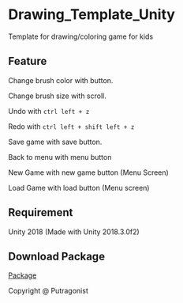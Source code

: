 # Drawing_Template_Unity
Template for drawing/coloring game for kids

## Feature ##

Change brush color with button.

Change brush size with scroll.

Undo with ```ctrl left + z```

Redo with ```ctrl left + shift left + z```

Save game with save button.

Back to menu with menu button

New Game with new game button (Menu Screen)

Load Game with load button (Menu screen)


## Requirement ##

Unity 2018 (Made with Unity 2018.3.0f2)

## Download Package ##
[Package](https://github.com/Putragonist/Drawing_Template_Unity/tree/master/Assets/putragonist_drawing_game/Package)

Copyright @ Putragonist
